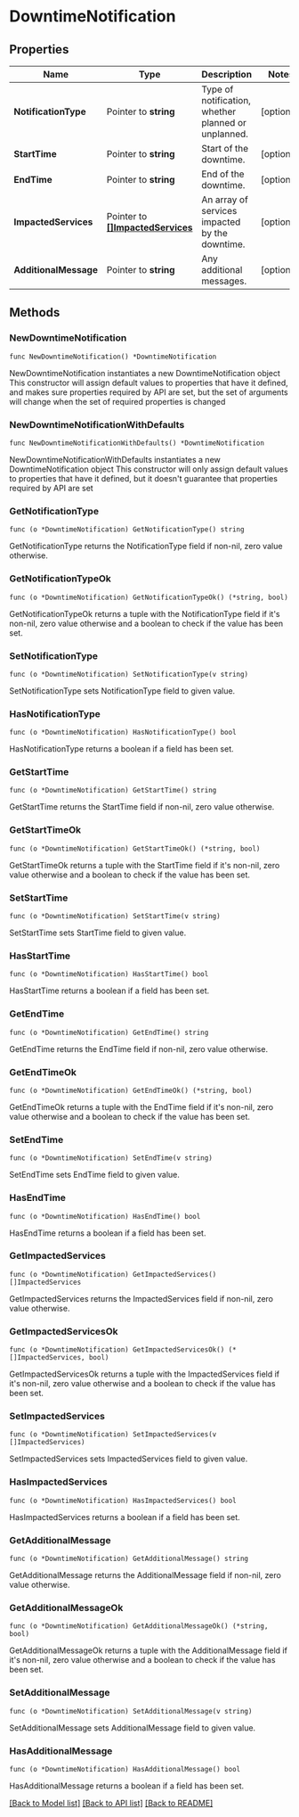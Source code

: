 # DowntimeNotification

## Properties

Name | Type | Description | Notes
------------ | ------------- | ------------- | -------------
**NotificationType** | Pointer to **string** | Type of notification, whether planned or unplanned. | [optional] 
**StartTime** | Pointer to **string** | Start of the downtime. | [optional] 
**EndTime** | Pointer to **string** | End of the downtime. | [optional] 
**ImpactedServices** | Pointer to [**[]ImpactedServices**](ImpactedServices.md) | An array of services impacted by the downtime. | [optional] 
**AdditionalMessage** | Pointer to **string** | Any additional messages. | [optional] 

## Methods

### NewDowntimeNotification

`func NewDowntimeNotification() *DowntimeNotification`

NewDowntimeNotification instantiates a new DowntimeNotification object
This constructor will assign default values to properties that have it defined,
and makes sure properties required by API are set, but the set of arguments
will change when the set of required properties is changed

### NewDowntimeNotificationWithDefaults

`func NewDowntimeNotificationWithDefaults() *DowntimeNotification`

NewDowntimeNotificationWithDefaults instantiates a new DowntimeNotification object
This constructor will only assign default values to properties that have it defined,
but it doesn't guarantee that properties required by API are set

### GetNotificationType

`func (o *DowntimeNotification) GetNotificationType() string`

GetNotificationType returns the NotificationType field if non-nil, zero value otherwise.

### GetNotificationTypeOk

`func (o *DowntimeNotification) GetNotificationTypeOk() (*string, bool)`

GetNotificationTypeOk returns a tuple with the NotificationType field if it's non-nil, zero value otherwise
and a boolean to check if the value has been set.

### SetNotificationType

`func (o *DowntimeNotification) SetNotificationType(v string)`

SetNotificationType sets NotificationType field to given value.

### HasNotificationType

`func (o *DowntimeNotification) HasNotificationType() bool`

HasNotificationType returns a boolean if a field has been set.

### GetStartTime

`func (o *DowntimeNotification) GetStartTime() string`

GetStartTime returns the StartTime field if non-nil, zero value otherwise.

### GetStartTimeOk

`func (o *DowntimeNotification) GetStartTimeOk() (*string, bool)`

GetStartTimeOk returns a tuple with the StartTime field if it's non-nil, zero value otherwise
and a boolean to check if the value has been set.

### SetStartTime

`func (o *DowntimeNotification) SetStartTime(v string)`

SetStartTime sets StartTime field to given value.

### HasStartTime

`func (o *DowntimeNotification) HasStartTime() bool`

HasStartTime returns a boolean if a field has been set.

### GetEndTime

`func (o *DowntimeNotification) GetEndTime() string`

GetEndTime returns the EndTime field if non-nil, zero value otherwise.

### GetEndTimeOk

`func (o *DowntimeNotification) GetEndTimeOk() (*string, bool)`

GetEndTimeOk returns a tuple with the EndTime field if it's non-nil, zero value otherwise
and a boolean to check if the value has been set.

### SetEndTime

`func (o *DowntimeNotification) SetEndTime(v string)`

SetEndTime sets EndTime field to given value.

### HasEndTime

`func (o *DowntimeNotification) HasEndTime() bool`

HasEndTime returns a boolean if a field has been set.

### GetImpactedServices

`func (o *DowntimeNotification) GetImpactedServices() []ImpactedServices`

GetImpactedServices returns the ImpactedServices field if non-nil, zero value otherwise.

### GetImpactedServicesOk

`func (o *DowntimeNotification) GetImpactedServicesOk() (*[]ImpactedServices, bool)`

GetImpactedServicesOk returns a tuple with the ImpactedServices field if it's non-nil, zero value otherwise
and a boolean to check if the value has been set.

### SetImpactedServices

`func (o *DowntimeNotification) SetImpactedServices(v []ImpactedServices)`

SetImpactedServices sets ImpactedServices field to given value.

### HasImpactedServices

`func (o *DowntimeNotification) HasImpactedServices() bool`

HasImpactedServices returns a boolean if a field has been set.

### GetAdditionalMessage

`func (o *DowntimeNotification) GetAdditionalMessage() string`

GetAdditionalMessage returns the AdditionalMessage field if non-nil, zero value otherwise.

### GetAdditionalMessageOk

`func (o *DowntimeNotification) GetAdditionalMessageOk() (*string, bool)`

GetAdditionalMessageOk returns a tuple with the AdditionalMessage field if it's non-nil, zero value otherwise
and a boolean to check if the value has been set.

### SetAdditionalMessage

`func (o *DowntimeNotification) SetAdditionalMessage(v string)`

SetAdditionalMessage sets AdditionalMessage field to given value.

### HasAdditionalMessage

`func (o *DowntimeNotification) HasAdditionalMessage() bool`

HasAdditionalMessage returns a boolean if a field has been set.


[[Back to Model list]](../README.md#documentation-for-models) [[Back to API list]](../README.md#documentation-for-api-endpoints) [[Back to README]](../README.md)


